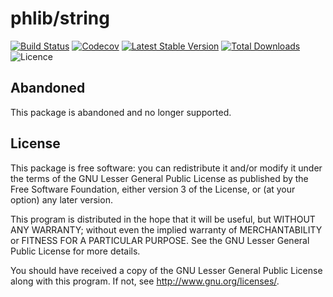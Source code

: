 # phlib/string

[![Build Status](https://img.shields.io/travis/phlib/string/master.svg)](https://travis-ci.org/phlib/string)
[![Codecov](https://img.shields.io/codecov/c/github/phlib/string.svg)](https://codecov.io/gh/phlib/string)
[![Latest Stable Version](https://img.shields.io/packagist/v/phlib/string.svg)](https://packagist.org/packages/phlib/string)
[![Total Downloads](https://img.shields.io/packagist/dt/phlib/string.svg)](https://packagist.org/packages/phlib/string)
![Licence](https://img.shields.io/github/license/phlib/string.svg)

## Abandoned

This package is abandoned and no longer supported.

## License

This package is free software: you can redistribute it and/or modify
it under the terms of the GNU Lesser General Public License as published by
the Free Software Foundation, either version 3 of the License, or
(at your option) any later version.

This program is distributed in the hope that it will be useful,
but WITHOUT ANY WARRANTY; without even the implied warranty of
MERCHANTABILITY or FITNESS FOR A PARTICULAR PURPOSE.  See the
GNU Lesser General Public License for more details.

You should have received a copy of the GNU Lesser General Public License
along with this program.  If not, see <http://www.gnu.org/licenses/>.
